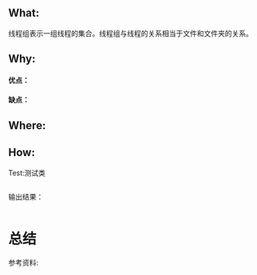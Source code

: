

## What:
线程组表示一组线程的集合。线程组与线程的关系相当于文件和文件夹的关系。


## Why:
#### 优点：


#### 缺点：


## Where:


## How:





Test:测试类
```java

```
输出结果：
```java

```


# 总结

参考资料: